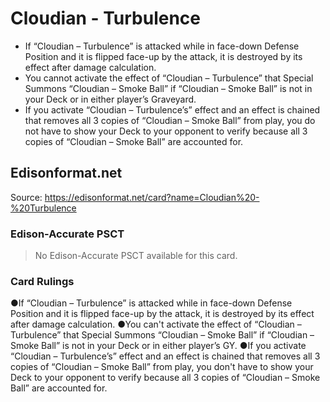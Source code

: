 # Cloudian - Turbulence

*   If “Cloudian – Turbulence” is attacked while in face-down Defense Position and it is flipped face-up by the attack, it is destroyed by its effect after damage calculation.
*   You cannot activate the effect of “Cloudian – Turbulence” that Special Summons “Cloudian – Smoke Ball” if “Cloudian – Smoke Ball” is not in your Deck or in either player’s Graveyard.
*   If you activate “Cloudian – Turbulence’s” effect and an effect is chained that removes all 3 copies of “Cloudian – Smoke Ball” from play, you do not have to show your Deck to your opponent to verify because all 3 copies of “Cloudian – Smoke Ball” are accounted for.

## Edisonformat.net

Source: https://edisonformat.net/card?name=Cloudian%20-%20Turbulence

### Edison-Accurate PSCT

> No Edison-Accurate PSCT available for this card.

### Card Rulings

●If “Cloudian – Turbulence” is attacked while in face-down Defense Position and it is flipped face-up by the attack, it is destroyed by its effect after damage calculation.
●You can't activate the effect of “Cloudian – Turbulence” that Special Summons “Cloudian – Smoke Ball” if “Cloudian – Smoke Ball” is not in your Deck or in either player’s GY.
●If you activate “Cloudian – Turbulence’s” effect and an effect is chained that removes all 3 copies of “Cloudian – Smoke Ball” from play, you don't have to show your Deck to your opponent to verify because all 3 copies of “Cloudian – Smoke Ball” are accounted for.
            